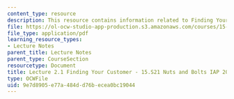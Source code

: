 ```yaml
---
content_type: resource
description: This resource contains information related to Finding Your Customer.
file: https://ol-ocw-studio-app-production.s3.amazonaws.com/courses/15-s21-nuts-and-bolts-of-business-plans-january-iap-2014/9e7d8905e77a484dd76becea0bc19044_MIT15_S21IAP14_Session2.1.pdf
file_type: application/pdf
learning_resource_types:
- Lecture Notes
parent_title: Lecture Notes
parent_type: CourseSection
resourcetype: Document
title: Lecture 2.1 Finding Your Customer - 15.S21 Nuts and Bolts IAP 2014
type: OCWFile
uid: 9e7d8905-e77a-484d-d76b-ecea0bc19044
---
```

